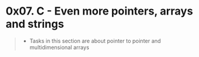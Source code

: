 # **0x07. C - Even more pointers, arrays and strings**
> * Tasks in this section are about pointer to pointer and multidimensional arrays

